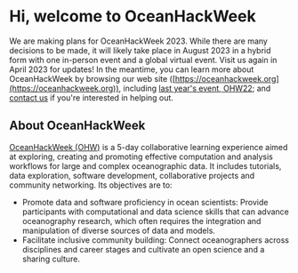 # Hi, welcome to OceanHackWeek

We are making plans for OceanHackWeek 2023. While there are many decisions to be made, it will likely take place in August 2023 in a hybrid form with one in-person event and a global virtual event. Visit us again in April 2023 for updates! In the meantime, you can learn more about OceanHackWeek by browsing our web site ([https://oceanhackweek.org](https://oceanhackweek.org)), including [last year's event, OHW22](https://oceanhackweek.org/ohw22/); and [contact us](https://oceanhackweek.org/about/contact.html) if you're interested in helping out.

## About OceanHackWeek

[OceanHackWeek (OHW)](https://oceanhackweek.github.io/about/index) is a 5-day collaborative learning experience aimed at exploring,
creating and promoting effective computation and analysis workflows for
large and complex oceanographic data. It includes tutorials, data exploration, software development, collaborative projects and community networking.
Its objectives are to:
				
- Promote data and software proficiency in ocean scientists: Provide participants with computational and data science skills that can advance oceanography research, which often requires the integration and manipulation of diverse sources of data and models.
- Facilitate inclusive community building: Connect oceanographers across disciplines and career stages and cultivate an open science and a sharing culture.
